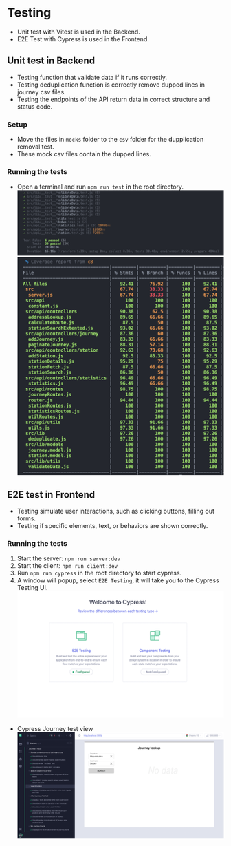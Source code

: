 # Testing

- Unit test with Vitest is used in the Backend.
- E2E Test with Cypress is used in the Frontend.

## Unit test in Backend

- Testing function that validate data if it runs correctly.
- Testing deduplication function is correctly remove dupped lines in journey csv files.
- Testing the endpoints of the API return data in correct structure and status code.

### Setup

- Move the files in `mocks` folder to the `csv` folder for the dupplication removal test.
- These mock csv files contain the dupped lines.

### Running the tests

- Open a terminal and run `npm run test` in the root directory.
  ![](./images/vitest.png)
  ![](./images/coverage.png)

## E2E test in Frontend

- Testing simulate user interactions, such as clicking buttons, filling out forms.
- Testing if specific elements, text, or behaviors are shown correctly.

### Running the tests

1. Start the server: `npm run server:dev`
2. Start the client: `npm run client:dev`
3. Run `npm run cypress` in the root directory to start cypress.
4. A window will popup, select `E2E Testing`, it will take you to the Cypress Testing UI.
   ![](./images/cypress.png)

- Cypress Journey test view
  ![](./images/journey-test.png)
